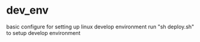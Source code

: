 # dev_env
basic configure for setting up linux develop environment
run "sh deploy.sh" to setup develop environment
